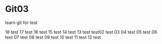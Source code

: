 # Git03

learn git for test

18 test
17 test
16 test
15 test
14 test
13 test
test02
test 03
04 test
05 test
06 test
07 test
08 test
09 test
10 test
11 test
12 test



































































































































































































